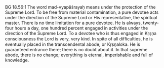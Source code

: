 BG 18.56:1	The word mad-vyapāśrayaḥ means under the protection of the Supreme Lord. To be free from material contamination, a pure devotee acts under the direction of the Supreme Lord or His representative, the spiritual master. There is no time limitation for a pure devotee. He is always, twenty-four hours a day, one hundred percent engaged in activities under the direction of the Supreme Lord. To a devotee who is thus engaged in Kṛṣṇa consciousness the Lord is very, very kind. In spite of all difﬁculties, he is eventually placed in the transcendental abode, or Kṛṣṇaloka. He is guaranteed entrance there; there is no doubt about it. In that supreme abode, there is no change; everything is eternal, imperishable and full of knowledge.